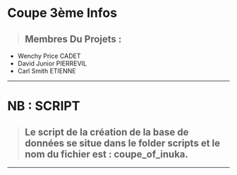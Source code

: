 # Coupe 3ème Infos

> ## Membres Du Projets :

- Wenchy Price CADET
- David Junior PIERREVIL
- Carl Smith ETIENNE

---

# NB : SCRIPT

> ## Le script de la création de la base de données se situe dans le folder scripts et le nom du fichier est : **coupe_of_inuka**.

---
